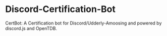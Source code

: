 # Discord-Certification-Bot
CertBot: A Certification bot for Discord/Udderly-Amoosing and powered by discord.js and OpenTDB.
